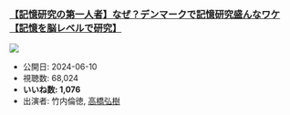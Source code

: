 ### [【記憶研究の第一人者】なぜ？デンマークで記憶研究盛んなワケ【記憶を脳レベルで研究】](https://www.youtube.com/watch?v=GX_6NHvFQAE)
[![](https://img.youtube.com/vi/GX_6NHvFQAE/sddefault.jpg)](https://www.youtube.com/watch?v=GX_6NHvFQAE)
-   公開日: 2024-06-10
-   視聴数: 68,024
-   **いいね数: 1,076**
-   出演者: 竹内倫徳, [高橋弘樹](/rehacq_fan/people/高橋弘樹 "wikilink")
